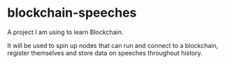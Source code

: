 # blockchain-speeches

A project I am using to learn Blockchain.

It will be used to spin up nodes that can run and connect to a blockchain, register themselves and store data on speeches throughout history.
